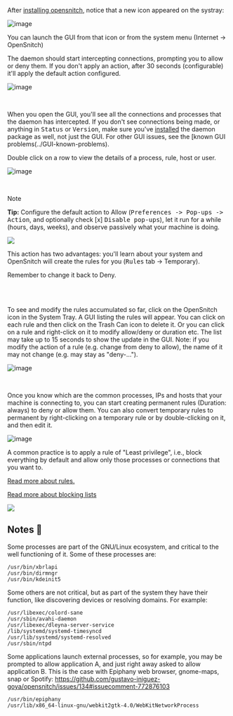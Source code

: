 After [installing opensnitch](https://github.com/evilsocket/opensnitch/wiki/Installation), notice that a new icon appeared on the systray:

![image](https://user-images.githubusercontent.com/2742953/122753129-1556cb80-d292-11eb-8a70-36a270132c56.png)


You can launch the GUI from that icon or from the system menu (Internet -> OpenSnitch)


The daemon should start intercepting connections, prompting you to allow or deny them. If you don't apply an action, after 30 seconds (configurable) it'll apply the default action configured.

![image](https://user-images.githubusercontent.com/2742953/122794725-da1dc200-d2bc-11eb-9f47-5fc3fc995db7.png)

<br/>

When you open the GUI, you'll see all the connections and processes that the daemon has intercepted. If you don't see connections being made, or anything in <kbd>Status</kbd> or <kbd>Version</kbd>, make sure you've [installed](../Installation) the daemon package as well, not just the GUI. For other GUI issues, see the [known GUI problems(../GUI-known-problems).

Double click on a row to view the details of a process, rule, host or user.

![image](https://user-images.githubusercontent.com/2742953/122794871-02a5bc00-d2bd-11eb-8e7d-8f0827e8d09c.png)

<br/>

> [!NOTE] 
> **Tip:** Configure the default action to Allow (<kbd>Preferences -> Pop-ups -> Action</kbd>, and optionally check [x] <kbd>Disable pop-ups</kbd>), let it run for a while (hours, days, weeks), and observe passively what your machine is doing.

![](https://user-images.githubusercontent.com/2742953/85337403-b294ed80-b4e0-11ea-8c65-d8251c6af25b.png)

This action has two advantages: you'll learn about your system and OpenSnitch will create the rules for you (<kbd>Rules</kbd> tab -> Temporary).

Remember to change it back to Deny.

<br/><br/>

To see and modify the rules accumulated so far, click on the OpenSnitch icon in the System Tray. A GUI listing the rules will appear. You can click on each rule and then click on the Trash Can icon to delete it. Or you can click on a rule and right-click on it to modify allow/deny or duration etc. The list may take up to 15 seconds to show the update in the GUI. Note: if you modify the action of a rule (e.g. change from deny to allow), the name of it may not change (e.g. may stay as "deny-...").

![image](https://user-images.githubusercontent.com/2742953/122754068-729f4c80-d293-11eb-8496-c1d98b393cbd.png)

<br/>

Once you know which are the common processes, IPs and hosts that your machine is connecting to, you can start creating permanent rules (Duration: always) to deny or allow them. You can also convert temporary rules to permanent by right-clicking on a temporary rule or by double-clicking on it, and then edit it.

![image](https://user-images.githubusercontent.com/2742953/122754509-0f61ea00-d294-11eb-990b-2377b0add1f3.png)

A common practice is to apply a rule of "Least privilege", i.e., block everything by default and allow only those processes or connections that you want to.

[Read more about rules.](Rules)

[Read more about blocking lists](block-lists)


![](https://user-images.githubusercontent.com/2742953/85337070-136ff600-b4e0-11ea-838a-439366c70668.png)

Notes 📔
---

Some processes are part of the GNU/Linux ecosystem, and critical to the well functioning of it. Some of these processes are:
```
/usr/bin/xbrlapi
/usr/bin/dirmngr
/usr/bin/kdeinit5
```

Some others are not critical, but as part of the system they have their function, like discovering devices or resolving domains. For example:
```
/usr/libexec/colord-sane
/usr/sbin/avahi-daemon
/usr/libexec/dleyna-server-service
/lib/systemd/systemd-timesyncd
/usr/lib/systemd/systemd-resolved
/usr/sbin/ntpd
```

Some applications launch external processes, so for example, you may be prompted to allow application A, and just right away asked to allow application B.
This is the case with Epiphany web browser, gnome-maps, snap or Spotify: https://github.com/gustavo-iniguez-goya/opensnitch/issues/134#issuecomment-772876103
```
/usr/bin/epiphany
/usr/lib/x86_64-linux-gnu/webkit2gtk-4.0/WebKitNetworkProcess
```

